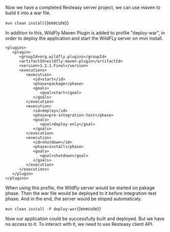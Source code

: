 Now we have a completed Resteasy server project, we can use maven to build it into a war file.


`mvn clean install`{{execute}}


In addition to this, WildFly Maven Plugin is added to profile "deploy-war", in order to deploy the application and start the WildFLy server on mvn install.
```
<plugins>
   <plugin>
      <groupId>org.wildfly.plugins</groupId>
      <artifactId>wildfly-maven-plugin</artifactId>
      <version>1.2.1.Final</version>
      <executions>
         <execution>
            <id>start</id>
            <phase>package</phase>
            <goals>
               <goal>start</goal>
            </goals>
         </execution>
         <execution>
            <id>deploy</id>
            <phase>pre-integration-test</phase>
            <goals>
               <goal>deploy-only</goal>
            </goals>
         </execution>
         <execution>
            <id>shutdown</id>
            <phase>install</phase>
            <goals>
               <goal>shutdown</goal>
            </goals>
         </execution>
      </executions>
   </plugin>
</plugins>
```
When using this profile, the Wildfly server would be started on pakage phase. Then the war file would be deployed to it before integration-test phase. And in the end, the server would be stoped automaticaly.


`mvn clean install -P deploy-war`{{execute}}



Now our application could be successfully built and deployed. But we have no access to it. To interact with it, we need to use Resteasy client API.

